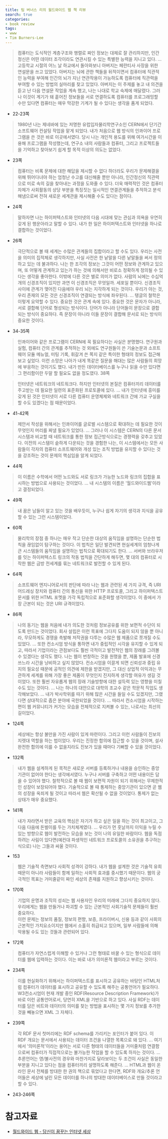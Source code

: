 ```yaml
---
title: 팀 버너스 리의 월드와이드 웹 책 리뷰
search: true
categories:
- book review
tags:
- www
- Tim Burners-Lee
---
```



> 컴퓨터는 도식적인 계층구조와 행렬로 짜인 정보는 대체로 잘 관리하지만, 인간정신은 어떤 데이터 조각이라도 연관시킬 수 있는 특별한 능력을 지니고 있다. ...
고등학교 시절의 어느 날 하교에서 돌아와보니 아버지는 페란티사 사장을 위한 연설문을 쓰고 있었다. 아버지는 뇌에 관한 책들을 뒤적이면서 컴퓨터에 직관적인 능력을 부여해 인간의 뇌가 지닌 연관작용이 가능하도록 컴퓨터에 직관력을 부여할 수 있는 방법의 실마리를 찾고 있었다. 아버지는 이 주제를 놓고 내 의견을 듣고 난 다음 연설문 작업을 계속 했고, 나는 나대로 학교 숙제에 매달렸다. 그러나 이것이 계기가 돼 흩어진 정보들을 서로 연결하도록 컴퓨터를 프로그래밍할 수만 있다면 컴퓨터는 매우 막강한 기계가 될 수 있다는 생각을 품게 되었다.
- 22-23쪽

> 1980년 나는 제네바에 있는 저명한 유럽입자물리학연구소인 CERN에서 단기간 소프트웨어 컨설팅 작업을 맡게 되었다. 내가 처음으로 웹 방식의 인콰이어 프로그램을 쓴 것은 바로 이곳에서였다. 당시 나는 개인적 용도를 위해 여가시간을 이용해 프로그램을 작성했는데, 연구소 내의 사람들과 컴퓨터, 그리고 프로젝트들을 기억하고 찾아보기 쉽게 할 목적 이상의 의도는 없었다.
- 23쪽

> 컴퓨터는 비록 문제에 대한 해답을 제시할 수 없다 하더라도 우리가 문제해결을 위해 뛰어다녀야 하는 엄청난 수고를 대신해줄 뿐만 아니라, 인간정신의 직관력으로 미로 속의 길을 찾아내는 과정을 도와줄 수 있다. 더욱 매력적인 것은 컴퓨터 자체가 사회활동의 상당 부분을 특징짓는 일시적인 연결관계들을 추적하고 분석해냄으로써 전혀 새로운 세계관을 제시해줄 수도 있다는 점이다.
- 24쪽

> 말하자면 나는 하이퍼텍스트와 인터넷의 다음 시대에 맞는 관심과 의욕을 우연히 갖게 된 행운아라고 말할 수 있다. 내가 한 일은 하이퍼텍스트와 인터넷을 하나로 결합하는 것이었다.
- 26쪽

> 극단적으로 볼 때 세계는 수많은 관계들의 집합이라고 할 수도 있다. 우리는 사전을 의미의 집적체로 생각하지만, 사실 사전은 한 낱말을 다른 낱말들을 써서 정의하고 있는 데 불과하다. 나는 한 조각의 정보는 그것이 어떤 정보와 관계하고 있으며, 또 어떻게 관계하고 있는가 하는 것에 의해서만 비로소 정확하게 정의될 수 있다는 생각을 좋아한다. 이밖에 다른 것은 별로 의미가 없다. 사람의 뇌에는 수십억 개의 신경조직이 있지만 과연 이 신경조직은 무엇일까. 세포일 뿐이다. 신경조직 사이에 관계가 맺어진 다음에야 우리 뇌는 지각하게 되는 것이다. 우리가 아는 것, 우리 존재의 모든 것은 신경조직이 연결되는 방식에 좌우된다.
...
탱글의 철학은 이렇게 요약할 수 있다. 중요한 것은 관계 속에 있다. 중요한 것은 문자가 아니라, 서로 결합해 단어로 형성되는 방식이다. 단어가 아니라 단어들이 문장으로 결합되는 방식이 중요하다. 즉 문장이 아니라 이들 문장이 결합해 문서로 되는 방식이 중요한 것이다.
- 34-35쪽


> 인콰이어와 같은 프로그램이 CERN에 꼭 필요하다는 사실은 분명했다. 연구원과 실험, 컴퓨터 간의 관계를 추적하는 것 외에도 연구원들이 쓴 기술논문과 소프트웨어 모듈 메뉴얼, 미팅 기록, 휘갈겨 쓴 쪽지 같은 특이한 형태의 정보도 접근해보고 싶었다. 이런 소망은 나아가 내게 똑같은 질문을 해대는 많은 사람들의 희망에 부응하는 것이기도 했다. 내가 만든 데이터베이스를 누구나 읽을 수만 있다면 그 편리함이란 두말 할 필요도 없을 정도였다.
38쪽


> 인터넷은 네트워크의 네트워크다. 하지만 인터넷의 본질은 컴퓨터끼리 데이터를 주고받는 데 필요한 일련의 표준화된 프로토콜에 있다. ...
내가 인터넷에 흥미를 갖게 된 것은 인터넷이 서로 다른 컴퓨터 운영체제와 네트워크 간에 가교 구실을 할 수도 있겠다는 점 때문이었다.
- 41-42쪽

> 제안서 작성을 위해서는 인콰이어를 글로벌 시스템으로 확대하는 데 필요한 것이 무엇인지 머리를 짜낼 필요가 있었다. ...
그러나 이 시스템은  CERN의 다른 문서 시스템과 비교할 때 네트워크를 통한 정보 접근방식으로는 경쟁력을 갖추고 있었다. 이전의 시스템이 숱하게 다운되는 것을 경험한 나는, 이 시스템에서는 모든 사람들이 각자의 컴퓨터 소프트웨어와 개성 있는 조직 방법을 유지할 수 있다는 것을 강조하는 것이 문제의 핵심임을 알게 되었다.
- 44쪽

> 이 이름은 수학에서 어떤 노드와도 서로 링크가 가능한 노드와 링크의 집합을 표시하는 방법으로 사용되는 것이었다. ... 내 시스템의 이름은 '월드와이드웹'이라고 결정되었다.
- 49쪽

> 내 꿈은 남들이 알고 있는 것을 배우듯이, 누구나 쉽게 자기의 생각과 지식을 공유할 수 있는 그런 시스템이었다.
- 60쪽

> 물리학의 장점 중 하나는 매우 작고 단순한 대상의 움직임을 설명하는 단순한 법칙을 끊임없이 탐구하는 것이다. 이 법칙은 일단 발견되면 현실세계의 엄청나게 큰 시스템들의 움직임을 설명하는 법칙으로 확대되기도 한다. ... 서버와 브라우저를 잇는 하이퍼텍스트 링크의 작동 법칙을 간단하게 해두면, 몇 대의 컴퓨터로 시작한 웹은 금방 전세계를 묶는 네트워크로 발전할 수 있게 된다.
- 64쪽

> 소프트웨어 엔지니어로서의 판단에 따라 나는 웹과 관련된 세 가지 규격, 즉 URI 어드레싱 장치와 컴퓨터 간의 통신을 위한 HTTP 프로토콜, 그리고 하이퍼텍스트 문서를 위한 HTML 포멧을 가각 독립적으로 표준화할 생각이었다. 이 중에서 가장 근본이 되는 것은 URI 규격이었다.
- 86쪽

> 나의 동기는 웹을 처음에 내가 의도한 것처럼 정보공유를 위한 보편적 수단이 되도록 만드는 것이었다. 회사 설립은 이런 목표에 그다지 도움이 되지 않을 뿐 아니라, 무모하게도 경쟁을 촉발해 저작권을 다투는 수많은 웹 제품으로 쪼개질 수도 있었다. ...
또한 컨소시엄 방식을 통하면 내가 중립적인 시각을 유지할 수 있게 되고, 따라서 기업이라는 관점보다도 훨씬 극적이고 발전적인 웹의 장래를 그려볼 수 있겠다는 생각도 했다. 나는 웹이 번창하는 것을 원했을 뿐, 제품 발표에 신경쓰느라 시간을 낭비하고 싶지 않았다.
컨소시엄을 이끌게 되면 신뢰성과 중립 유지의 필요성 때문에 공적인 의견에 제한을 받겠지만, 그 대신 상업적 이익과는 무관하게 세계를 위해 가장 좋은 제품이 무엇인지 진지하게 생각할 여유가 생길 것이었다. 또한 훨씬 자유롭게 웹의 장래 기술방향에 대한 설득력 있는 영향을 미칠 수도 있는 것이다.
... 나는 하나의 대안으로 대학의 조교수 같은 학문적 직업도 생각해보았다. ... 내가 박사학위를 따기 위해 많은 시간을 들일 수도 있겠지만, 그랬다면 상대적으로 좁은 분야에 국한되었을 것이다. ... 
따라서 컨소시엄을 시작하는 편이 웹 커뮤니티가 커가는 모습을 전체적으로 지켜볼 수 있는, 나로서는 최선의 길이었다. 
- 124쪽


> 세상에는 항상 불만을 가진 사람이 있게 마련이다. 그리고 이런 사람들이 진보의 지렛대 역할을 하는 법이었다. 우리는 진정한 합의에 접근할 수 있을 것이며, 설사 완전한 합의에 이를 수 없을지라도 진보가 있을 때마다 기뻐할 수 있을 것이었다.
- 132쪽

> 내가 웹을 설계하게 된 목적은 새로운 서버를 등록하거나 내용을 승인하는 중앙기관이 없어야 한다는 생각에서였다. 누구나 서버를 구축하고 어떤 내용이든 담을 수 있어야 했다. 철학적으로 볼 때 웹이 보편적 자원이 되기 위해서는 무제한적인 성장이 보장되어야 했다. 기술적으로 볼 때 통제하는 중앙기관이 있으면 곧 웹의 성장을 옥죄게 될 것이고 따라서 웹은 확산될 수 없을 것이었다. 통제가 없는 상태가 매우 중요했다.
- 141쪽

> 내가 자라면서 받은 교육의 핵심은 자기가 하고 싶은 일을 하는 것이 최고이고, 그 다음 다음에 돈벌이를 두는 가치체계였다. ... 우리가 먼 훗날까지 이익을 누릴 수 있는 방향으로 웹이 발전하는 모습을 보는 것이 나의 유일한 바람이다. 웹을 독점하려는 사림이 있다면(예컨대 파생적인 네트워크 프로토콜의 소유권을 추구하는 식으로) 나는 그들과 싸울 것이다.
- 153

> 웹은 기술적 측면보다 사회적 성격이 강하다. 내가 웹을 설계한 것은 기술적 유희 때문이 아니라 사람들이 함께 일하는 사회적 효과를 중시했기 때문이다. 웹의 궁극적인 목표는 거미줄같이 짜인 세상의 존재를 지원하고 향상시키는 것이다.
- 170쪽

> 기업의 운명과 조직의 성쇠는 웹 사용자인 우리의 미래에 그다지 중요하지 않다. 우리에게는 웹을 만들거나 파괴할 수 있는 근본적인 사회기술적 문제들이 훨씬 중요하다.  
이런 문제는 정보의 품질, 정보의 편향, 보증, 프라이버시, 신용 등과 같이 사회의 근본적인 가치요소이지만 웹에서 소홀히 취급되고 있으며, 일부 사람들에 의해 악용될 수도 있는 것들과 관련되어 있다.
- 172쪽

> 컴퓨터가 자연스럽게 이해할 수 있거나 그런 형태로 바꿀 수 있는 형식으로 데이터를 웹에 입력하는 것이다. 이는 바로 내가 의미론적 웹이라고 부르는 것이다.
- 234쪽

> 이를 현실화하기 위해서는 하이퍼텍스트를 표시하고 공유하는 바탕인 HTML처럼 컴퓨터가 데이터를 표시하고 공유할 수 있도록 해주는 공통언어가 필요하다. W3컨소시엄이 현재 개발 중인 RDF(Resource Description Framework)가 바로 이런 공통언어로서, 당연히 XML을 기반으로 하고 있다. 사실 RDF는 데이터를 담은 비트와 데이터의 의미를 찾는 방법을 표시하는 몇 가지 정보를 추가한 것을 빼놓으면 XML 그 자체다. 
- 239쪽

> 각 RDF 문서 첫머리에는 RDF schema를 가리키는 포인터가 붙어 있다. 이  RDF 개요는 문서에서 사용되는 데이터 조건을 나열한 목록으로 돼 있다. ... 여기에서 '의미론적'이라는 용어는 서로 다른 형태의 데이터들을 거미줄처럼 연결함으로써 컴퓨터가 직접적으로는 불가능한 작업을 할 수 있도록 하자는 것이다.
... 추론언어는 영/불사전의 경우와 마찬가지로 달라보이는 두 조건이 사실은 동일한 부분을 지니고 있다는 점을 컴퓨터끼리 설명하도록 해준다. ... HTML과 웹이 온라인 문서 전체를 방대한 한 권의 책으로 묶었다고 한다면, RDF와 개요/추론 언어들은 세상에 널린 모든 데이터를 하나의 방대한 데이터베이스로 만들 것이라고 할 수 있다.
- 243-246쪽
# 참고자료
- [월드와이드 웹 - 당신이 꿈꾸는 인터넷 세상](https://product.kyobobook.co.kr/detail/S000000694852)
